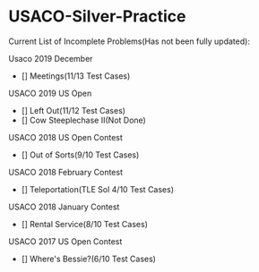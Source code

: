 # USACO-Silver-Practice

Current List of Incomplete Problems(Has not been fully updated):

Usaco 2019 December
- [] Meetings(11/13 Test Cases)

USACO 2019 US Open
- [] Left Out(11/12 Test Cases)
- [] Cow Steeplechase II(Not Done)

USACO 2018 US Open Contest
- [] Out of Sorts(9/10 Test Cases)

USACO 2018 February Contest
- [] Teleportation(TLE Sol 4/10 Test Cases)

USACO 2018 January Contest
- [] Rental Service(8/10 Test Cases)

USACO 2017 US Open Contest
- [] Where's Bessie?(6/10 Test Cases)

